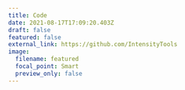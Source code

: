 ```yaml
---
title: Code
date: 2021-08-17T17:09:20.403Z
draft: false
featured: false
external_link: https://github.com/IntensityTools
image:
  filename: featured
  focal_point: Smart
  preview_only: false
---
```

